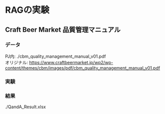 # RAGの実験
## Craft Beer Market 品質管理マニュアル

### データ
PJ内: ./cbm_quality_management_manual_v01.pdf  
オリジナル: https://www.craftbeermarket.jp/wp2/wp-content/themes/cbm/images/pdf/cbm_quality_management_manual_v01.pdf

### 実験


### 結果
./QandA_Result.xlsx
